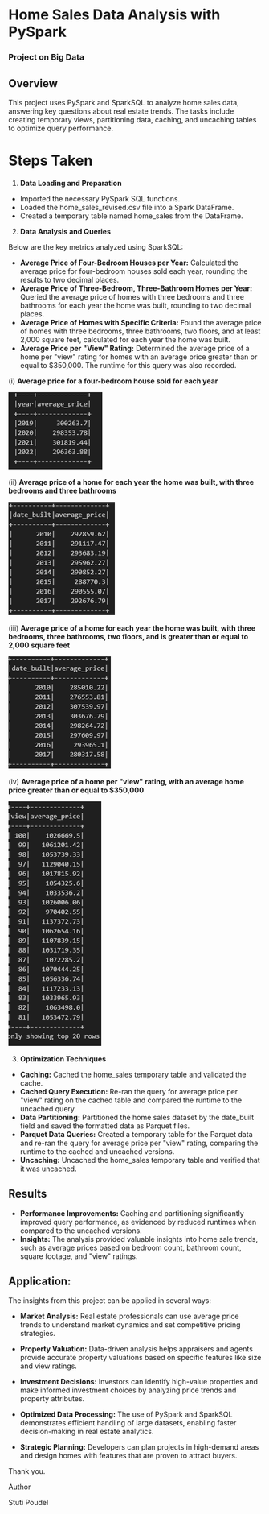 # Home Sales Data Analysis with PySpark

### Project on Big Data 

## Overview
This project uses PySpark and SparkSQL to analyze home sales data, answering key questions about real estate trends. The tasks include creating temporary views, partitioning data, caching, and uncaching tables to optimize query performance.

# Steps Taken

1. **Data Loading and Preparation**

- Imported the necessary PySpark SQL functions.
- Loaded the home_sales_revised.csv file into a Spark DataFrame.
- Created a temporary table named home_sales from the DataFrame.

2. **Data Analysis and Queries**

Below are the key metrics analyzed using SparkSQL: 

- **Average Price of Four-Bedroom Houses per Year:** Calculated the average price for four-bedroom houses sold each year, rounding the results to two decimal places.
- **Average Price of Three-Bedroom, Three-Bathroom Homes per Year:** Queried the average price of homes with three bedrooms and three bathrooms for each year the home was built, rounding to two decimal places.
- **Average Price of Homes with Specific Criteria:** Found the average price of homes with three bedrooms, three bathrooms, two floors, and at least 2,000 square feet, calculated for each year the home was built.
- **Average Price per "View" Rating:** Determined the average price of a home per "view" rating for homes with an average price greater than or equal to $350,000. The runtime for this query was also recorded.


(i) **Average price for a four-bedroom house sold for each year**

   ![Average Price for Four-Bedroom Houses](Images/avg_price_bed4.png)


(ii) **Average price of a home for each year the home was built, with three bedrooms and three bathrooms**

   ![Average Price of Homes Built per Year with Three Bedrooms and Three Bathrooms](Images/price_bed3_bath3_datebuilt.png)


(iii) **Average price of a home for each year the home was built, with three bedrooms, three bathrooms, two floors, and is greater than or equal to 2,000 square feet**

   ![Average Price of Homes Built per Year with Specific Criteria](Images/avg_price_datebuilt_bed3_bath3_sqgte2000.png)


 (iv) **Average price of a home per "view" rating, with an average home price greater than or equal to $350,000**

   ![Average Price of Homes per View Rating](Images/avg_price_viewRating_price_gte350000.png)

3. **Optimization Techniques**

- **Caching:** Cached the home_sales temporary table and validated the cache.
- **Cached Query Execution:** Re-ran the query for average price per "view" rating on the cached table and compared the runtime to the uncached query.
- **Data Partitioning:** Partitioned the home sales dataset by the date_built field and saved the formatted data as Parquet files.
- **Parquet Data Queries:** Created a temporary table for the Parquet data and re-ran the query for average price per "view" rating, comparing the runtime to the cached and uncached versions.
- **Uncaching:** Uncached the home_sales temporary table and verified that it was uncached.

## Results
- **Performance Improvements:** Caching and partitioning significantly improved query performance, as evidenced by reduced runtimes when compared to the uncached versions.
- **Insights:** The analysis provided valuable insights into home sale trends, such as average prices based on bedroom count, bathroom count, square footage, and "view" ratings.


## Application:
The insights from this project can be applied in several ways:

- **Market Analysis:** Real estate professionals can use average price trends to understand market dynamics and set competitive pricing strategies.

- **Property Valuation:** Data-driven analysis helps appraisers and agents provide accurate property valuations based on specific features like size and view ratings.

- **Investment Decisions:** Investors can identify high-value properties and make informed investment choices by analyzing price trends and property attributes.

- **Optimized Data Processing:** The use of PySpark and SparkSQL demonstrates efficient handling of large datasets, enabling faster decision-making in real estate analytics.

- **Strategic Planning:** Developers can plan projects in high-demand areas and design homes with features that are proven to attract buyers.


Thank you.

Author

Stuti Poudel
